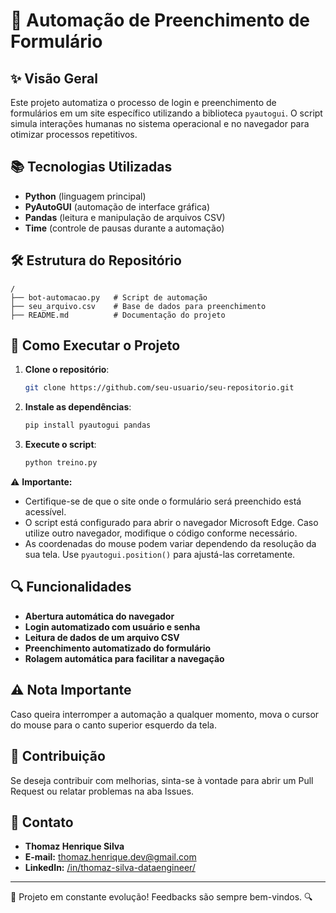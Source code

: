 # 🤖 Automação de Preenchimento de Formulário

## ✨ Visão Geral
Este projeto automatiza o processo de login e preenchimento de formulários em um site específico utilizando a biblioteca `pyautogui`. O script simula interações humanas no sistema operacional e no navegador para otimizar processos repetitivos.

## 📚 Tecnologias Utilizadas
- **Python** (linguagem principal)
- **PyAutoGUI** (automação de interface gráfica)
- **Pandas** (leitura e manipulação de arquivos CSV)
- **Time** (controle de pausas durante a automação)

## 🛠️ Estrutura do Repositório
```
/
├── bot-automacao.py   # Script de automação
├── seu_arquivo.csv    # Base de dados para preenchimento
├── README.md          # Documentação do projeto
```

## 🔄 Como Executar o Projeto
1. **Clone o repositório**:
   ```bash
   git clone https://github.com/seu-usuario/seu-repositorio.git
   ```

2. **Instale as dependências**:
   ```bash
   pip install pyautogui pandas
   ```

3. **Execute o script**:
   ```bash
   python treino.py
   ```

⚠ **Importante:**
- Certifique-se de que o site onde o formulário será preenchido está acessível.
- O script está configurado para abrir o navegador Microsoft Edge. Caso utilize outro navegador, modifique o código conforme necessário.
- As coordenadas do mouse podem variar dependendo da resolução da sua tela. Use `pyautogui.position()` para ajustá-las corretamente.

## 🔍 Funcionalidades
- **Abertura automática do navegador**
- **Login automatizado com usuário e senha**
- **Leitura de dados de um arquivo CSV**
- **Preenchimento automatizado do formulário**
- **Rolagem automática para facilitar a navegação**

## ⚠️ Nota Importante
Caso queira interromper a automação a qualquer momento, mova o cursor do mouse para o canto superior esquerdo da tela.

## 💼 Contribuição
Se deseja contribuir com melhorias, sinta-se à vontade para abrir um Pull Request ou relatar problemas na aba Issues.

## 📢 Contato
- **Thomaz Henrique Silva**  
- **E-mail:** thomaz.henrique.dev@gmail.com  
- **LinkedIn:** [/in/thomaz-silva-dataengineer/](https://www.linkedin.com/in/thomaz-silva-dataengineer/)

---
🚀 Projeto em constante evolução! Feedbacks são sempre bem-vindos. 🔍

